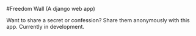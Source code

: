 #Freedom Wall (A django web app)

Want to share a secret or confession?
Share them anonymously with this app. Currently in development.
